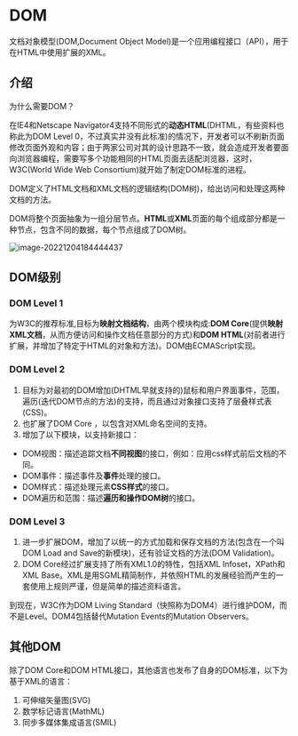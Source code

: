 # DOM
文档对象模型(DOM,Document Object Model)是一个应用编程接口（API），用于在HTML中使用扩展的XML。


## 介绍
为什么需要DOM？

在IE4和Netscape Navigator4支持不同形式的**动态HTML**(DHTML，有些资料也称此为DOM Level 0，不过真实并没有此标准)的情况下，开发者可以不刷新页面修改页面外观和内容；由于两家公司对其的设计思路不一致，就会造成开发者要面向浏览器编程，需要写多个功能相同的HTML页面去适配浏览器，这时，W3C(World Wide Web Consortium)就开始了制定DOM标准的进程。



DOM定义了HTML文档和XML文档的逻辑结构(DOM树)，给出访问和处理这两种文档的方法。



DOM将整个页面抽象为一组分层节点。**HTML**或**XML**页面的每个组成部分都是一种节点，包含不同的数据，每个节点组成了DOM树。

![image-20221204184444437](https://cdn.staticaly.com/gh/hr1201/img@main/imgs/image-20221204184444437.png)



## DOM级别

### DOM Level 1

为W3C的推荐标准,目标为**映射文档结构**，由两个模块构成:**DOM Core**(提供**映射XML文档**，从而方便访问和操作文档任意部分的方式)和**DOM HTML**(对前者进行扩展，并增加了特定于HTML的对象和方法)。DOM由ECMAScript实现。



### DOM Level 2

1. 目标为对最初的DOM增加(DHTML早就支持的)鼠标和用户界面事件，范围，遍历(迭代DOM节点的方法)的支持，而且通过对象接口支持了层叠样式表(CSS)。
2. 也扩展了DOM Core ，以包含对XML命名空间的支持。
3. 增加了以下模块，以支持新接口：
  - DOM视图：描述追踪文档**不同视图**的接口，例如：应用css样式前后文档的不同。
  - DOM事件：描述事件及**事件**处理的接口。
  - DOM样式：描述处理元素**CSS样式**的接口。
  - DOM遍历和范围：描述**遍历和操作DOM树**的接口。




### DOM Level 3

1. 进一步扩展DOM，增加了以统一的方式加载和保存文档的方法(包含在一个叫DOM Load and Save的新模块)，还有验证文档的方法(DOM Validation)。
2. DOM Core经过扩展支持了所有XML1.0的特性，包括XML Infoset，XPath和XML Base。XML是用SGML精简制作，并依照HTML的发展经验而产生的一套使用上规则严谨，但是简单的描述资料语言。



到现在，W3C作为DOM Living Standard（快照称为DOM4）进行维护DOM，而不是Level。DOM4包括替代Mutation Events的Mutation Observers。



## 其他DOM

除了DOM Core和DOM HTML接口，其他语言也发布了自身的DOM标准，以下为基于XML的语言：

1. 可伸缩矢量图(SVG)
2. 数学标记语言(MathML)
3. 同步多媒体集成语言(SMIL)





